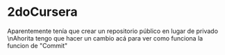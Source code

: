 # 2doCursera
Aparentemente tenía que crear un repositorio público en lugar de privado
\nAhorita tengo que hacer un cambio acá para ver como funciona la funcion de "Commit"
